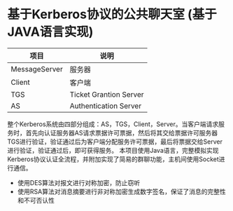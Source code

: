 # 基于Kerberos协议的公共聊天室 (基于JAVA语言实现)

| 项目          | 说明                   |
| ------------- | ---------------------- |
| MessageServer | 服务器                 |
| Client        | 客户端                 |
| TGS           | Ticket Grantion Server |
| AS            | Authentication Server  |

整个Kerberos系统由四部分组成：AS，TGS，Client，Server。当客户端请求服务时，首先向认证服务器AS请求票据许可票据，然后将其交给票据许可服务器TGS进行验证，验证通过后为客户端分配服务许可票据，最后将票据交给Server进行验证，验证通过后，即可获得服务。
本项目使用Java语言，完整模拟实现Kerberos协议认证全流程，并附加实现了简易的群聊功能，主机间使用Socket进行通信。

* 使用DES算法对报文进行对称加密，防止窃听
* 使用RSA算法对消息摘要进行非对称加密生成数字签名，保证了消息的完整性和不可否认性
